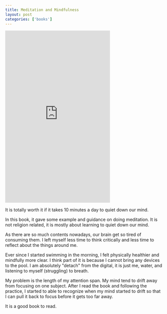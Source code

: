 ```yaml
---
title: Meditation and Mindfulness
layout: post
categories: ['books']
---
```

<iframe type="text/html" width="336" height="550" frameborder="0" allowfullscreen style="max-width:100%" src="https://read.amazon.com/kp/card?asin=B00GW4OZG8&preview=inline&linkCode=kpe&ref_=cm_sw_r_kb_dp_qImmEbNJ5A9K4" ></iframe>

It is totally worth it if it takes 10 minutes a day to quiet down our mind.

In this book, it gave some example and guidance on doing meditation. It is not religion related, it is mostly about learning to quiet down our mind. 

As there are so much contents nowadays, our brain get so tired of consuming them. I left myself less time to think critically and less time to reflect about the things around me. 

Ever since I started swimming in the morning, I felt physically healthier and mindfully more clear. I think part of it is because I cannot bring any devices to the pool. I am absolutely "detach" from the digital, it is just me, water, and listening to myself (struggling) to breath. 

My problem is the length of my attention span. My mind tend to drift away from focusing on one subject. After I read the book and following the practice, I started to able to recognize when my mind started to drift so that I can pull it back to focus before it gets too far away. 

It is a good book to read. 
